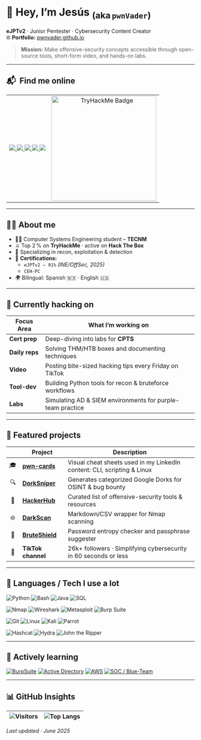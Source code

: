 <!--  ============================================================
      PERSONAL README  •  © 2025  Jesús P. Romero  –  pwnVader
      ============================================================  -->

# 👾 Hey, I’m **Jesús** <sub>(aka `pwnVader`)</sub>

**eJPTv2** · Junior Pentester · Cybersecurity Content Creator  
🌐 **Portfolio:** [pwnvader.github.io](https://pwnvader.github.io/)

> **Mission:** Make offensive-security concepts accessible through open-source tools, short-form video, and hands-on labs.

---

## 📬 &nbsp;Find me online
<table>
  <tr>
    <td>

<a href="https://www.linkedin.com/in/jesuspromero/">
  <img src="https://img.shields.io/badge/LinkedIn-0A66C2?style=for-the-badge&logo=linkedin&logoColor=white" />
</a>
<a href="https://www.tiktok.com/@pwnvader">
  <img src="https://img.shields.io/badge/TikTok-000000?style=for-the-badge&logo=tiktok&logoColor=white" />
</a>
<a href="https://medium.com/@pwnVader">
  <img src="https://img.shields.io/badge/Medium-000000?style=for-the-badge&logo=medium&logoColor=white" />
</a>
<a href="https://tryhackme.com/r/p/pwnVader">
  <img src="https://img.shields.io/badge/TryHackMe-212C42?style=for-the-badge&logo=tryhackme&logoColor=white" />
</a>
<a href="mailto:contacto.broadways405@passmail.net">
  <img src="https://img.shields.io/badge/Email-EA4335?style=for-the-badge&logo=gmail&logoColor=white" />
</a>

  </td>
  <td align="center" valign="middle">
    <img src="https://tryhackme-badges.s3.amazonaws.com/pwnVader.png" alt="TryHackMe Badge" width="280"/>
  </td>
  </tr>
</table>

---

## 👨‍💻 About me
- 🧑‍🎓 Computer Systems Engineering student – **TECNM**
- ⚔️ Top 2 % on **TryHackMe** · active on **Hack The Box**
- 🧠 Specializing in recon, exploitation & detection
- 🏅 **Certifications:**
  - `eJPTv2 – 91%` *(INE/OffSec, 2025)*
  - `CEH-PC`
- 🌍 Bilingual: Spanish 🇲🇽 · English 🇺🇸

---

## 🚧 Currently hacking on
| Focus Area | What I’m working on |
|------------|----------------------|
| **Cert prep** | Deep-diving into labs for **CPTS** |
| **Daily reps** | Solving THM/HTB boxes and documenting techniques |
| **Video** | Posting bite-sized hacking tips every Friday on TikTok |
| **Tool-dev** | Building Python tools for recon & bruteforce workflows |
| **Labs** | Simulating AD & SIEM environments for purple-team practice |

---

## 🧰 Featured projects
| &nbsp; | Project | Description |
|:-:|---|---|
| 🎓 | **[pwn-cards](https://github.com/pwnVader/pwn-cards)** | Visual cheat sheets used in my LinkedIn content: CLI, scripting & Linux |
| 🔍 | **[DorkSniper](https://pwnvader.github.io/DorkSniper/)** | Generates categorized Google Dorks for OSINT & bug bounty |
| 🧰 | **[HackerHub](https://pwnvader.github.io/HackerHub/)** | Curated list of offensive-security tools & resources |
| 🌐 | **[DarkScan](https://github.com/pwnVader/DarkScan)** | Markdown/CSV wrapper for Nmap scanning |
| 🔐 | **[BruteShield](https://pwnvader.github.io/BruteShield/)** | Password entropy checker and passphrase suggester |
| 🎥 | **TikTok channel** | 26k+ followers · Simplifying cybersecurity in 60 seconds or less |

---

## 🧠 Languages / Tech I use a lot
![Python](https://img.shields.io/badge/Python-3776AB?style=for-the-badge&logo=python&logoColor=white)
![Bash](https://img.shields.io/badge/Bash-4EAA25?style=for-the-badge&logo=gnubash&logoColor=white)
![Java](https://img.shields.io/badge/Java-007396?style=for-the-badge&logo=java&logoColor=white)
![SQL](https://img.shields.io/badge/SQL-4479A1?style=for-the-badge&logo=postgresql&logoColor=white)

![Nmap](https://img.shields.io/badge/Nmap-4682B4?style=for-the-badge&logo=nmap&logoColor=white)
![Wireshark](https://img.shields.io/badge/Wireshark-1679A7?style=for-the-badge&logo=wireshark&logoColor=white)
![Metasploit](https://img.shields.io/badge/Metasploit-4C4C4C?style=for-the-badge&logo=metasploit&logoColor=white)
![Burp Suite](https://img.shields.io/badge/Burp_Suite-FF7300?style=for-the-badge&logo=burpsuite&logoColor=white)

![Git](https://img.shields.io/badge/Git-F05032?style=for-the-badge&logo=git&logoColor=white)
![Linux](https://img.shields.io/badge/Linux-FCC624?style=for-the-badge&logo=linux&logoColor=black)
![Kali](https://img.shields.io/badge/Kali_Linux-557C94?style=for-the-badge&logo=kalilinux&logoColor=white)
![Parrot](https://img.shields.io/badge/Parrot_OS-1DE9B6?style=for-the-badge&logo=parrot&logoColor=white)

![Hashcat](https://img.shields.io/badge/Hashcat-000000?style=for-the-badge&logo=hashnode&logoColor=white)
![Hydra](https://img.shields.io/badge/Hydra-000000?style=for-the-badge&logo=googlesheets&logoColor=white)
![John the Ripper](https://img.shields.io/badge/John_the_Ripper-000000?style=for-the-badge&logoColor=white)

---

## 🚀 Actively learning
[![BurpSuite](https://img.shields.io/badge/Burp_Practitioner-FF7300?style=for-the-badge&logo=burpsuite&logoColor=white)]()
[![Active Directory](https://img.shields.io/badge/AD%20Lab-Windows-0078D6?style=for-the-badge&logo=windows&logoColor=white)]()
[![AWS](https://img.shields.io/badge/AWS-232F3E?style=for-the-badge&logo=amazonaws&logoColor=white)]()
[![SOC / Blue-Team](https://img.shields.io/badge/SOC-4B0082?style=for-the-badge&logo=security&logoColor=white)]()

---

## 📊 GitHub Insights

| ![Visitors](https://profile-counter.glitch.me/pwnVader/count.svg) | ![Top Langs](https://github-readme-stats.vercel.app/api/top-langs/?username=pwnVader&layout=compact&theme=radical) |
|:---:|:---:|

*Last updated · June 2025*
